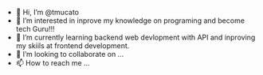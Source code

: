- 👋 Hi, I’m @tmucato
- 👀 I’m interested in inprove my knowledge on programing and become tech Guru!!!
- 🌱 I’m currently learning backend web devlopment with API and inproving my skiils at frontend development. 
- 💞️ I’m looking to collaborate on ...
- 📫 How to reach me ...

<!---
tmucato/tmucato is a ✨ special ✨ repository because its `README.md` (this file) appears on your GitHub profile.
You can click the Preview link to take a look at your changes.
--->
